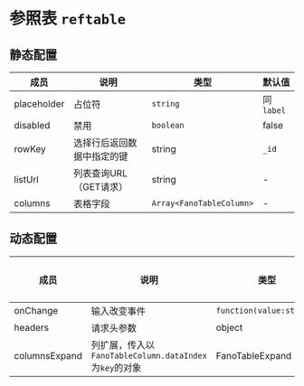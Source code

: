 # 参照表 `reftable`

## 静态配置

| 成员 | 说明 | 类型 | 默认值 |
| --- | --- | --- | --- |
| placeholder | 占位符 | `string` | 同`label` |
| disabled | 禁用 | `boolean` | false |
| rowKey | 选择行后返回数据中指定的键 | string | `_id` |
| listUrl | 列表查询URL（GET请求） | string | - |
| columns | 表格字段 | `Array<FanoTableColumn>` | - |

## 动态配置

| 成员 | 说明 | 类型 | 默认值 |
| --- | --- | --- | --- |
| onChange | 输入改变事件 | `function(value:string)` | - |
| headers | 请求头参数 | object | - |
| columnsExpand | 列扩展，传入以`FanoTableColumn.dataIndex`为`key`的对象 | FanoTableExpand |
